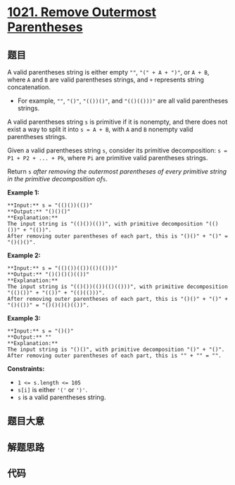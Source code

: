 # [1021. Remove Outermost Parentheses](https://leetcode.com/problems/remove-outermost-parentheses)

## 题目

A valid parentheses string is either empty `""`, `"(" + A + ")"`, or `A + B`,
where `A` and `B` are valid parentheses strings, and `+` represents string
concatenation.

  * For example, `""`, `"()"`, `"(())()"`, and `"(()(()))"` are all valid parentheses strings.

A valid parentheses string `s` is primitive if it is nonempty, and there does
not exist a way to split it into `s = A + B`, with `A` and `B` nonempty valid
parentheses strings.

Given a valid parentheses string `s`, consider its primitive decomposition: `s
= P1 + P2 + ... + Pk`, where `Pi` are primitive valid parentheses strings.

Return `s` _after removing the outermost parentheses of every primitive string
in the primitive decomposition of_`s`.



**Example 1:**

    
    
    **Input:** s = "(()())(())"
    **Output:** "()()()"
    **Explanation:** 
    The input string is "(()())(())", with primitive decomposition "(()())" + "(())".
    After removing outer parentheses of each part, this is "()()" + "()" = "()()()".
    

**Example 2:**

    
    
    **Input:** s = "(()())(())(()(()))"
    **Output:** "()()()()(())"
    **Explanation:** 
    The input string is "(()())(())(()(()))", with primitive decomposition "(()())" + "(())" + "(()(()))".
    After removing outer parentheses of each part, this is "()()" + "()" + "()(())" = "()()()()(())".
    

**Example 3:**

    
    
    **Input:** s = "()()"
    **Output:** ""
    **Explanation:** 
    The input string is "()()", with primitive decomposition "()" + "()".
    After removing outer parentheses of each part, this is "" + "" = "".
    



**Constraints:**

  * `1 <= s.length <= 105`
  * `s[i]` is either `'('` or `')'`.
  * `s` is a valid parentheses string.


## 题目大意

## 解题思路

## 代码

```javascript

```
